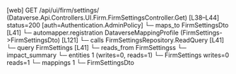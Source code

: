 [web] GET /api/ui/firm/settings/  (Dataverse.Api.Controllers.UI.Firm.FirmSettingsController.Get)  [L38–L44] status=200 [auth=Authentication.AdminPolicy]
  └─ maps_to FirmSettingsDto [L41]
    └─ automapper.registration DataverseMappingProfile (FirmSettings->FirmSettingsDto) [L121]
  └─ calls FirmSettingsRepository.ReadQuery [L41]
  └─ query FirmSettings [L41]
    └─ reads_from FirmSettingss
  └─ impact_summary
    └─ entities 1 (writes=0, reads=1)
      └─ FirmSettings writes=0 reads=1
    └─ mappings 1
      └─ FirmSettingsDto

